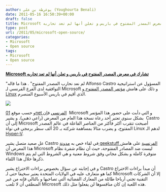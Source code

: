 ```yaml
---
author: يوغرطة بن علي (Youghourta Benali)
date: 2011-05-16 16:50:39+00:00
draft: false
title: Microsoft تشارك في معرض المصدر المفتوح في باريس و تعلن أنها لم تعد تحاربه
type: post
url: /2011/05/microsoft-open-source/
categories:
- Microsoft
- Open source
tags:
- Microsoft
- Open source
---
```


[**Microsoft تشارك في معرض المصدر المفتوح في باريس و تعلن أنها لم تعد تحاربه**](http://www.it-scoop.com/2011/05/microsoft-open-source/)


"لم نعد نحارب المصدر المفتوح" . هذا ما قاله Alfonso Castro المسؤول عن استراتيجية التوافقية لدى الفرع الفرنسي لـ Microsoft و ذلك على هامش [مؤتمر المصدر المفتوح و Linux](http://www.solutionslinux.fr/) الذي أقيم في باريس الأسبوع المنصرم.

[![](http://www.it-scoop.com/wp-content/uploads/2011/05/windows-open-source_.jpg)
](http://www.it-scoop.com/2011/05/microsoft-open-source/)

و حسب موقع [01net الفرنسي](http://www.01net.com/www.01net.com/editorial/532777/microsoft-nous-ne-combattons-plus-l-open-source) فإن  Microsoft و التي دأبت على حضور هذا المؤتمر بشكل سنوي تعتبر أحد رعاة نسخة هذا العام من المعرض (راعي ذهبي). و يشير  Castro إلى أن Microsoft أصبحت تتقرب أكثر فأكثر من العناصر الفاعلة في عالم المصدر المفتوح، و يضرب مثالا بمساهمة شركته بـ 20 ألف سطر برمجي في نواة Linux لدهم الـ[ Hyper-V](http://en.wikipedia.org/wiki/Hyper-V).

عل صعيد متصل يشير Castro في لقاء خص به [مدونة geekstuff الفرنسية](http://www.geekstuff.fr/?p=118) على هامش هذا المعرض أن Microsoft ليست ضد المصادر المفتوحة، حيث أن نظام شفرة نظام Windows متوفرة كاملة و بشكل مجاني وفق شروط معنية و هي الشروط التي لم يتم ذكرها خلال هذا اللقاء.

و في إجابته عن سؤال بخصوص براءات الاختراع يشير Castro أن مبدأ براءات الاختراع كما هو متعارف عليه في الولايات المتحدة يعتبر سخيفا حتى لـ Microsoft إلا أن الشركات التقنية تجني أرباحا طائلة من المعارك القضائية التي تصاحبها و بالتالي فإنه من غير المنطقي أن لا تلعب Microsoft هذه اللعبة إن كان منافسوها لن يفعلوا مثل ذلك.
